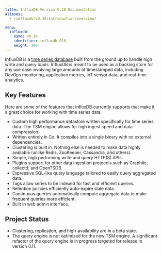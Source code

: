 ```yaml
---
title: InfluxDB Version 0.10 Documentation
aliases:
  - /influxdb/v0.10/introduction/overview/

menu:
  influxdb:
    name: v0.10
    identifier: influxdb_010
    weight: 300
---
```


InfluxDB is a [time series database](https://en.wikipedia.org/wiki/Time_series_database) built from the ground up to handle high write and query loads.
InfluxDB is meant to be used as a backing store for any use case involving large amounts of timestamped data, including DevOps monitoring, application metrics, IoT sensor data, and real-time analytics.

## Key Features

Here are some of the features that InfluxDB currently supports that make it a great choice for working with time series data.

* Custom high performance datastore written specifically for time series data.
The TSM engine allows for high ingest speed and data compression.
* Written entirely in Go.
It compiles into a single binary with no external dependencies.
* Clustering is built in.
Nothing else is needed to make data highly available (unlike Redis, ZooKeeper, Cassandra, and others).
* Simple, high performing write and query HTTP(S) APIs.
* Plugins support for other data ingestion protocols such as Graphite, collectd, and OpenTSDB.
* Expressive SQL-like query language tailored to easily query aggregated data.
* Tags allow series to be indexed for fast and efficient queries.
* Retention policies efficiently auto-expire stale data.
* Continuous queries automatically compute aggregate data to make frequent queries more efficient.
* Built in web admin interface.

## Project Status

* Clustering, replication, and high-availability are in a beta state.
* The query engine is not optimized for the new TSM engine.
A significant refactor of the query engine is in progress targeted for release in version 0.11.
